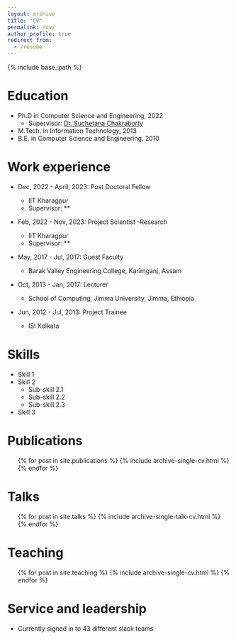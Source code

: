 ```yaml
---
layout: archive
title: "CV"
permalink: /cv/
author_profile: true
redirect_from:
  - /resume
---
```


{% include base_path %}

Education
======
* Ph.D in Computer Science and Engineering, 2022
  * Supervisor: [Dr. Suchetana Chakraborty](https://sites.google.com/site/suchetana0116)
* M.Tech. in Information Technology, 2013
* B.E. in Computer Science and Engineering, 2010


Work experience
======
* Dec, 2022 - April, 2023: Post Doctoral Fellow
  * IIT Kharagpur
  * Supervisor: **

* Feb, 2022 - Nov, 2023: Project Scientist -Research
  * IIT Kharagpur
  * Supervisor: **

* May, 2017 - Jul, 2017: Guest Faculty
  * Barak Valley Engineering College, Karimganj, Assam

* Oct, 2013 - Jan, 2017: Lecturer
  * School of Computing, Jimma University, Jimma, Ethiopia

* Jun, 2012 - Jul, 2013: Project Trainee
  * ISI Kolkata
  
Skills
======
* Skill 1
* Skill 2
  * Sub-skill 2.1
  * Sub-skill 2.2
  * Sub-skill 2.3
* Skill 3

Publications
======
  <ul>{% for post in site.publications %}
    {% include archive-single-cv.html %}
  {% endfor %}</ul>
  
Talks
======
  <ul>{% for post in site.talks %}
    {% include archive-single-talk-cv.html %}
  {% endfor %}</ul>
  
Teaching
======
  <ul>{% for post in site.teaching %}
    {% include archive-single-cv.html %}
  {% endfor %}</ul>
  
Service and leadership
======
* Currently signed in to 43 different slack teams
